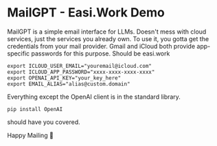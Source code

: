 # MailGPT - Easi.Work Demo

MailGPT is a simple email interface for LLMs. Doesn't mess with cloud services, just the services you already own.
To use it, you gotta get the credentials from your mail provider. Gmail and iCloud both provide app-specific passwords for this purpose.
Should be easi.work
```
export ICLOUD_USER_EMAIL="youremail@icloud.com"
export ICLOUD_APP_PASSWORD="xxxx-xxxx-xxxx-xxxx"
export OPENAI_API_KEY="your_key_here"
export EMAIL_ALIAS="alias@custom.domain"
```

Everything except the OpenAI client is in the standard library. 

```
pip install OpenAI
```
should have you covered.

Happy Mailing 💌
